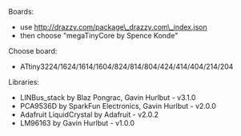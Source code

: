 Boards:
  - use http://drazzy.com/package\_drazzy.com\_index.json
  - then choose "megaTinyCore by Spence Konde"

Choose board:
  - ATtiny3224/1624/1614/1604/824/814/804/424/414/404/214/204

Libraries:
  - LINBus\_stack by Blaz Pongrac, Gavin Hurlbut - v3.1.0
  - PCA9536D by SparkFun Electronics, Gavin Hurlbut - v2.0.0
  - Adafruit LiquidCrystal by Adafruit - v2.0.2
  - LM96163 by Gavin Hurlbut - v1.0.0
